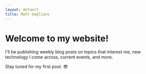 ```yaml
---
layout: default
title: Matt Gagliano
---
```


# Welcome to my website!

I'll be publishing weekly blog posts on topics that interest me, new technology I come across, current events, and more.

Stay tuned for my first post. 😎

